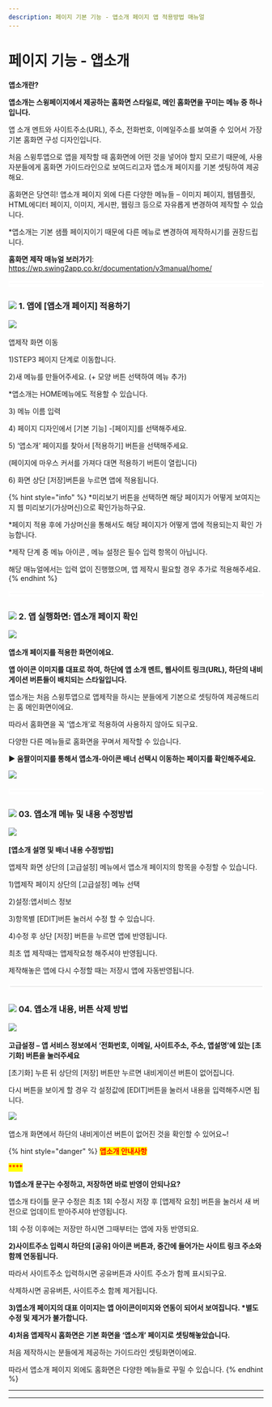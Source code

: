 ```yaml
---
description: 페이지 기본 기능 - 앱소개 페이지 앱 적용방법 매뉴얼
---
```


# 페이지 기능 - 앱소개

**앱소개란?** &#x20;

**앱소개는 스윙페이지에서 제공하는 홈화면 스타일로, 메인 홈화면을 꾸미는 메뉴 중 하나입니다.**

앱 소개 멘트와 사이트주소(URL), 주소, 전화번호, 이메일주소를 보여줄 수 있어서 가장 기본 홈화면 구성 디자인입니다.

처음 스윙투앱으로 앱을 제작할 때 홈화면에 어떤 것을 넣어야 할지 모르기 때문에, 사용자분들에게 홈화면 가이드라인으로 보여드리고자 앱소개 페이지를 기본 셋팅하여 제공해요.

홈화면은 당연히!  앱소개 페이지 외에 다른 다양한 메뉴들 – 이미지 페이지, 웹템플릿, HTML에디터 페이지, 이미지, 게시판, 웹링크 등으로 자유롭게 변경하여 제작할 수 있습니다.

\*앱소개는 기본 샘플 페이지이기 때문에 다른 메뉴로 변경하여 제작하시기를 권장드립니다.

**홈화면 제작 매뉴얼 보러가기**: https://wp.swing2app.co.kr/documentation/v3manual/home/

![](../../../.gitbook/assets/수평성.PNG)

### ![](https://wp.swing2app.co.kr/wp-content/uploads/2020/04/%EB%8B%A8%EB%9D%BD1-1.png) **1.  앱에 \[앱소개 페이지] 적용하기**

![](https://wp.swing2app.co.kr/wp-content/uploads/2022/07/%EC%95%B1%EC%86%8C%EA%B0%9C%ED%8E%98%EC%9D%B4%EC%A7%80.png)

앱제작 화면 이동

1\)STEP3 페이지 단계로 이동합니다.

2\)새 메뉴를 만들어주세요. (+ 모양 버튼 선택하여 메뉴 추가)

\*앱소개는 HOME메뉴에도 적용할 수 있습니다.&#x20;

3\) 메뉴 이름 입력

4\) 페이지 디자인에서 \[기본 기능] -\[페이지]를 선택해주세요.&#x20;

5\) ‘앱소개’ 페이지를 찾아서 \[적용하기] 버튼을 선택해주세요.

(페이지에 마우스 커서를 가져다 대면 적용하기 버튼이 열립니다)

6\) 화면 상단 \[저장]버튼을 누르면 앱에 적용됩니다.&#x20;

{% hint style="info" %}
\*미리보기 버튼을 선택하면 해당 페이지가 어떻게 보여지는지 웹 미리보기(가상머신)으로 확인가능하구요.

\*페이지 적용 후에 가상머신을 통해서도 해당 페이지가 어떻게 앱에 적용되는지 확인 가능합니다.

\*제작 단계 중 메뉴 아이콘 , 메뉴 설정은 필수 입력 항목이 아닙니다.

해당 매뉴얼에서는 입력 없이 진행했으며, 앱 제작시 필요할 경우 추가로 적용해주세요.
{% endhint %}

![](../../../.gitbook/assets/수평성.PNG)

### ![](https://wp.swing2app.co.kr/wp-content/uploads/2020/04/%EB%8B%A8%EB%9D%BD1-1.png) **2. 앱 실행화면: 앱소개 페이지 확인**

![](https://wp.swing2app.co.kr/wp-content/uploads/2022/07/%EC%95%B1%EC%86%8C%EA%B0%9C%ED%99%94%EB%A9%B4.png)

**앱소개 페이지를 적용한 화면이에요.**

**앱 아이콘 이미지를 대표로 하여, 하단에 앱 소개 멘트, 웹사이트 링크(URL), 하단의 내비게이션 버튼들이 배치되는 스타일입니다.**

앱소개는 처음 스윙투앱으로 앱제작을 하시는 분들에게 기본으로 셋팅하여 제공해드리는 홈 메인화면이에요.

따라서 홈화면을 꼭 ‘앱소개’로 적용하여 사용하지 않아도 되구요.

다양한 다른 메뉴들로 홈화면을 꾸며서 제작할 수 있습니다.



**▶ 움짤이미지를 통해서 앱소개-아이콘 배너 선택시 이동하는 페이지를 확인해주세요.**

![](https://wp.swing2app.co.kr/wp-content/uploads/2018/09/%EB%85%B9%ED%99%94\_2020\_06\_02\_16\_18\_41\_940.gif)

![](../../../.gitbook/assets/수평성.PNG)

### ![](https://wp.swing2app.co.kr/wp-content/uploads/2020/04/%EB%8B%A8%EB%9D%BD1-1.png) **03. 앱소개 메뉴 및 내용 수정방법** &#x20;

![](https://wp.swing2app.co.kr/wp-content/uploads/2022/07/%EC%95%B1%EC%86%8C%EA%B0%9C%EC%88%98%EC%A0%95.png)

**\[앱소개 설명 및 배너 내용 수정방법]**

앱제작 화면 상단의 \[고급설정] 메뉴에서 앱소개 페이지의 항목을 수정할 수 있습니다.

1\)앱제작 페이지 상단의 \[고급설정] 메뉴 선택

2\)설정:앱서비스 정보

3\)항목별 \[EDIT]버튼 눌러서 수정 할 수 있습니다.

4\)수정 후 상단 \[저장] 버튼을 누르면 앱에 반영됩니다.

최초 앱 제작때는 앱제작요청 해주셔야 반영됩니다.&#x20;

제작해놓은 앱에 다시 수정할 때는 저장시 앱에 자동반영됩니다.

![](../../../.gitbook/assets/수평성.PNG)

### ![](https://wp.swing2app.co.kr/wp-content/uploads/2020/04/%EB%8B%A8%EB%9D%BD1-1.png) **04. 앱소개 내용, 버튼 삭제 방법**&#x20;

![](https://wp.swing2app.co.kr/wp-content/uploads/2022/07/%EC%95%B1%EC%86%8C%EA%B0%9C%EC%88%98%EC%A0%952.png)

**고급설정 – 앱 서비스 정보에서 ‘전화번호, 이메일, 사이트주소, 주소, 앱설명’에 있는 \[초기화] 버튼을 눌러주세요**

\[초기화] 누른 뒤 상단의 \[저장] 버튼만 누르면 내비게이션 버튼이 없어집니다.

다시 버튼을 보이게 할 경우 각 설정값에 \[EDIT]버튼을 눌러서 내용을 입력해주시면 됩니다.



![](https://wp.swing2app.co.kr/wp-content/uploads/2022/07/%EC%95%B1%EC%86%8C%EA%B0%9C%ED%99%94%EB%A9%B42.png)

앱소개 화면에서 하단의 내비게이션 버튼이 없어진 것을 확인할 수 있어요\~!



{% hint style="danger" %}
<mark style="color:red;">**앱소개 안내사항**</mark>

<mark style="color:red;">****</mark>

**1)앱소개 문구는 수정하고, 저장하면 바로 반영이 안되나요?**

앱소개 타이틀 문구 수정은 최초 1회 수정시 저장 후 \[앱제작 요청] 버튼을 눌러서 새 버전으로 업데이트 받아주셔야 반영됩니다.

1회 수정 이후에는 저장만 하시면 그때부터는 앱에 자동 반영되요.

**2)사이트주소 입력시 하단의 \[공유] 아이콘 버튼과, 중간에 들어가는 사이트 링크 주소와 함께 연동됩니다.**&#x20;

따라서 사이트주소 입력하시면 공유버튼과 사이트 주소가 함께 표시되구요.

삭제하시면 공유버튼, 사이트주소 함께 제거됩니다.

**3)앱소개 페이지의 대표 이미지는 앱 아이콘이미지와 연동이 되어서 보여집니다. \*별도 수정 및 제거가 불가합니다.**&#x20;

**4)처음 앱제작시 홈화면은 기본 화면을 ‘앱소개’ 페이지로 셋팅해놓았습니다.**

처음 제작하시는 분들에게 제공하는 가이드라인 셋팅화면이에요.

따라서 앱소개 페이지 외에도 홈화면은 다양한 메뉴들로 꾸밀 수 있습니다.&#x20;
{% endhint %}

****

****
